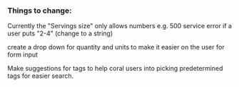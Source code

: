 ### Things to change:

Currently the "Servings size" only allows numbers e.g. 500 service error if a user puts "2-4" (change to a string)

create a drop down for quantity and units to make it easier on the user for form input

Make suggestions for tags to help coral users into picking predetermined tags for easier search.
